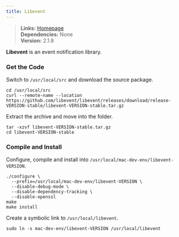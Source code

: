 ```yaml
---
title: Libevent
---
```


> **Links:** [Homepage](http://libevent.org/)  
> **Dependencies:** None  
> **Version:** <span data-version>2.1.8</span>

**Libevent** is an event notification library.


### Get the Code

Switch to `/usr/local/src` and download the source package.

	cd /usr/local/src
	curl --remote-name --location https://github.com/libevent/libevent/releases/download/release-VERSION-stable/libevent-VERSION-stable.tar.gz

Extract the archive and move into the folder.

	tar -xzvf libevent-VERSION-stable.tar.gz
	cd libevent-VERSION-stable


### Compile and Install

Configure, compile and install into `/usr/local/mac-dev-env/libevent-VERSION`.

	./configure \
	  --prefix=/usr/local/mac-dev-env/libevent-VERSION \
	  --disable-debug-mode \
	  --disable-dependency-tracking \
	  --disable-openssl
	make
	make install

Create a symbolic link to `/usr/local/libevent`.

	sudo ln -s mac-dev-env/libevent-VERSION /usr/local/libevent
